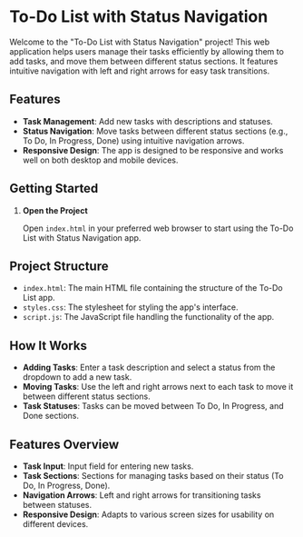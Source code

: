 # To-Do List with Status Navigation

Welcome to the "To-Do List with Status Navigation" project! This web application helps users manage their tasks efficiently by allowing them to add tasks, and move them between different status sections. It features intuitive navigation with left and right arrows for easy task transitions.

## Features

- **Task Management**: Add new tasks with descriptions and statuses.
- **Status Navigation**: Move tasks between different status sections (e.g., To Do, In Progress, Done) using intuitive navigation arrows.
- **Responsive Design**: The app is designed to be responsive and works well on both desktop and mobile devices.

## Getting Started


1. **Open the Project**

   Open `index.html` in your preferred web browser to start using the To-Do List with Status Navigation app.

## Project Structure

- `index.html`: The main HTML file containing the structure of the To-Do List app.
- `styles.css`: The stylesheet for styling the app's interface.
- `script.js`: The JavaScript file handling the functionality of the app.

## How It Works

- **Adding Tasks**: Enter a task description and select a status from the dropdown to add a new task.
- **Moving Tasks**: Use the left and right arrows next to each task to move it between different status sections.
- **Task Statuses**: Tasks can be moved between To Do, In Progress, and Done sections.

## Features Overview

- **Task Input**: Input field for entering new tasks.
- **Task Sections**: Sections for managing tasks based on their status (To Do, In Progress, Done).
- **Navigation Arrows**: Left and right arrows for transitioning tasks between statuses.
- **Responsive Design**: Adapts to various screen sizes for usability on different devices.
